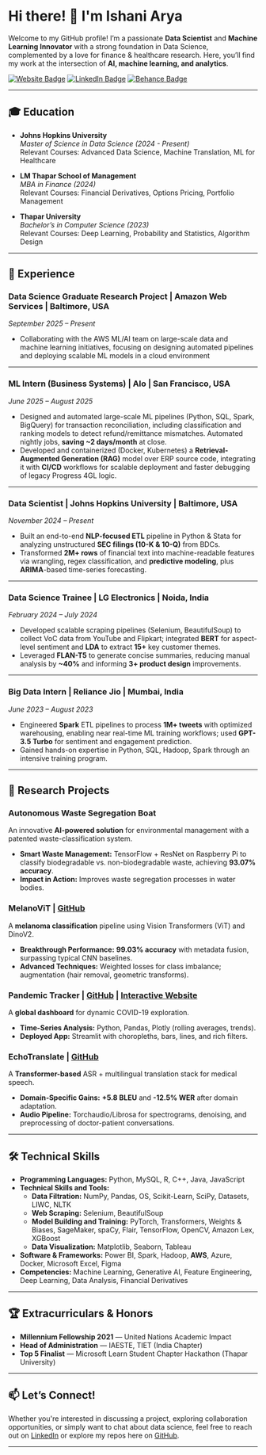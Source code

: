 # Hi there! 👋 I'm Ishani Arya

Welcome to my GitHub profile! I’m a passionate **Data Scientist** and **Machine Learning Innovator** with a strong foundation in Data Science, complemented by a love for finance & healthcare research. Here, you’ll find my work at the intersection of **AI, machine learning, and analytics**.


[![Website Badge](https://img.shields.io/badge/Website-IshaniArya-blue)](https://ishani-arya.netlify.app/) [![LinkedIn Badge](https://img.shields.io/badge/LinkedIn-IshaniArya-blue)](https://linkedin.com/in/ishani-arya) [![Behance Badge](https://img.shields.io/badge/Behance-ishani2202-blue)](https://www.behance.net/ishaniarya21)

---

## 🎓 Education

- **Johns Hopkins University**  
  *Master of Science in Data Science (2024 - Present)*  
  Relevant Courses: Advanced Data Science, Machine Translation, ML for Healthcare

- **LM Thapar School of Management**  
  *MBA in Finance (2024)*  
  Relevant Courses: Financial Derivatives, Options Pricing, Portfolio Management

- **Thapar University**  
  *Bachelor’s in Computer Science (2023)*  
  Relevant Courses: Deep Learning, Probability and Statistics, Algorithm Design

---
## 💼 Experience

### Data Science Graduate Research Project | Amazon Web Services | Baltimore, USA 
*September 2025 – Present*  
- Collaborating with the AWS ML/AI team on large-scale data and machine learning initiatives, focusing on designing automated 
pipelines and deploying scalable ML models in a cloud environment  

---

### ML Intern (Business Systems) | Alo | San Francisco, USA  
*June 2025 – August 2025*  
- Designed and automated large-scale ML pipelines (Python, SQL, Spark, BigQuery) for transaction reconciliation, including classification and ranking models to detect refund/remittance mismatches. Automated nightly jobs, **saving ~2 days/month** at close.  
- Developed and containerized (Docker, Kubernetes) a **Retrieval-Augmented Generation (RAG)** model over ERP source code, integrating it with **CI/CD** workflows for scalable deployment and faster debugging of legacy Progress 4GL logic.

---

### Data Scientist | Johns Hopkins University | Baltimore, USA  
*November 2024 – Present*  
- Built an end-to-end **NLP-focused ETL** pipeline in Python & Stata for analyzing unstructured **SEC filings (10-K & 10-Q)** from BDCs.  
- Transformed **2M+ rows** of financial text into machine-readable features via wrangling, regex classification, and **predictive modeling**, plus **ARIMA**-based time-series forecasting.

---

### Data Science Trainee | LG Electronics | Noida, India  
*February 2024 – July 2024*  
- Developed scalable scraping pipelines (Selenium, BeautifulSoup) to collect VoC data from YouTube and Flipkart; integrated **BERT** for aspect-level sentiment and **LDA** to extract **15+** key customer themes.  
- Leveraged **FLAN-T5** to generate concise summaries, reducing manual analysis by **~40%** and informing **3+ product design** improvements.

---

### Big Data Intern | Reliance Jio | Mumbai, India  
*June 2023 – August 2023*  
- Engineered **Spark** ETL pipelines to process **1M+ tweets** with optimized warehousing, enabling near real-time ML training workflows; used **GPT-3.5 Turbo** for sentiment and engagement prediction.  
- Gained hands-on expertise in Python, SQL, Hadoop, Spark through an intensive training program.

---

## 🔬 Research Projects

### Autonomous Waste Segregation Boat  
An innovative **AI-powered solution** for environmental management with a patented waste-classification system.  
- **Smart Waste Management:** TensorFlow + ResNet on Raspberry Pi to classify biodegradable vs. non-biodegradable waste, achieving **93.07% accuracy**.  
- **Impact in Action:** Improves waste segregation processes in water bodies.

### MelanoViT | [GitHub](https://github.com/ishani2202/Melanoma-Diagnosis-ViT-Metadata)  
A **melanoma classification** pipeline using Vision Transformers (ViT) and DinoV2.  
- **Breakthrough Performance:** **99.03% accuracy** with metadata fusion, surpassing typical CNN baselines.  
- **Advanced Techniques:** Weighted losses for class imbalance; augmentation (hair removal, geometric transforms).

### Pandemic Tracker | [GitHub](https://github.com/ishani2202/Covid19_Dashboard) | [Interactive Website](https://covid19dashboardx.streamlit.app/)  
A **global dashboard** for dynamic COVID-19 exploration.  
- **Time-Series Analysis:** Python, Pandas, Plotly (rolling averages, trends).  
- **Deployed App:** Streamlit with choropleths, bars, lines, and rich filters.

### EchoTranslate | [GitHub](https://github.com/ishani2202/EchoTranslate)  
A **Transformer-based** ASR + multilingual translation stack for medical speech.  
- **Domain-Specific Gains:** **+5.8 BLEU** and **-12.5% WER** after domain adaptation.  
- **Audio Pipeline:** Torchaudio/Librosa for spectrograms, denoising, and preprocessing of doctor-patient conversations.

---

## 🛠️ Technical Skills

- **Programming Languages:** Python, MySQL, R, C++, Java, JavaScript  
- **Technical Skills and Tools:**  
  - **Data Filtration:** NumPy, Pandas, OS, Scikit-Learn, SciPy, Datasets, LIWC, NLTK  
  - **Web Scraping:** Selenium, BeautifulSoup  
  - **Model Building and Training:** PyTorch, Transformers, Weights & Biases, SageMaker, spaCy, Flair, TensorFlow, OpenCV, Amazon Lex, XGBoost  
  - **Data Visualization:** Matplotlib, Seaborn, Tableau  
- **Software & Frameworks:** Power BI, Spark, Hadoop, **AWS**, Azure, Docker, Microsoft Excel, Figma  
- **Competencies:** Machine Learning, Generative AI, Feature Engineering, Deep Learning, Data Analysis, Financial Derivatives  

---

## 🏆 Extracurriculars & Honors

- **Millennium Fellowship 2021** — United Nations Academic Impact  
- **Head of Administration** — IAESTE, TIET (India Chapter)  
- **Top 5 Finalist** — Microsoft Learn Student Chapter Hackathon (Thapar University)

---

## 📫 Let’s Connect!

Whether you're interested in discussing a project, exploring collaboration opportunities, or simply want to chat about data science, feel free to reach out on [LinkedIn](https://linkedin.com/in/ishani-arya) or explore my repos here on [GitHub](https://github.com/ishani2202).

---
